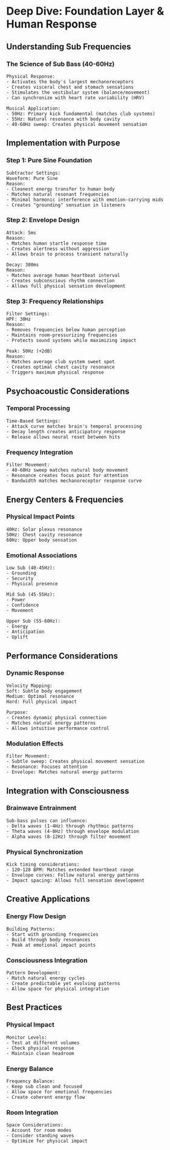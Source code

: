 # Deep Dive: Foundation Layer & Human Response

## Understanding Sub Frequencies

### The Science of Sub Bass (40-60Hz)
```
Physical Response:
- Activates the body's largest mechanoreceptors
- Creates visceral chest and stomach sensations
- Stimulates the vestibular system (balance/movement)
- Can synchronize with heart rate variability (HRV)

Musical Application:
- 50Hz: Primary kick fundamental (matches club systems)
- 55Hz: Natural resonance with body cavity
- 40-60Hz sweep: Creates physical movement sensation
```

## Implementation with Purpose

### Step 1: Pure Sine Foundation
```
Subtractor Settings:
Waveform: Pure Sine
Reason: 
- Cleanest energy transfer to human body
- Matches natural resonant frequencies
- Minimal harmonic interference with emotion-carrying mids
- Creates "grounding" sensation in listeners
```

### Step 2: Envelope Design
```
Attack: 5ms
Reason: 
- Matches human startle response time
- Creates alertness without aggression
- Allows brain to process transient naturally

Decay: 300ms
Reason:
- Matches average human heartbeat interval
- Creates subconscious rhythm connection
- Allows full physical sensation development
```

### Step 3: Frequency Relationships
```
Filter Settings:
HPF: 30Hz
Reason:
- Removes frequencies below human perception
- Maintains room-pressurizing frequencies
- Protects sound systems while maximizing impact

Peak: 50Hz (+2dB)
Reason:
- Matches average club system sweet spot
- Creates optimal chest cavity resonance
- Triggers maximum physical response
```

## Psychoacoustic Considerations

### Temporal Processing
```
Time-Based Settings:
- Attack curve matches brain's temporal processing
- Decay length creates anticipatory response
- Release allows neural reset between hits
```

### Frequency Integration
```
Filter Movement:
- 40-60Hz sweep matches natural body movement
- Resonance creates focus point for attention
- Bandwidth matches mechanoreceptor response curve
```

## Energy Centers & Frequencies

### Physical Impact Points
```
40Hz: Solar plexus resonance
50Hz: Chest cavity resonance
60Hz: Upper body sensation
```

### Emotional Associations
```
Low Sub (40-45Hz):
- Grounding
- Security
- Physical presence

Mid Sub (45-55Hz):
- Power
- Confidence
- Movement

Upper Sub (55-60Hz):
- Energy
- Anticipation
- Uplift
```

## Performance Considerations

### Dynamic Response
```
Velocity Mapping:
Soft: Subtle body engagement
Medium: Optimal resonance
Hard: Full physical impact

Purpose:
- Creates dynamic physical connection
- Matches natural energy patterns
- Allows intuitive performance control
```

### Modulation Effects
```
Filter Movement:
- Subtle sweep: Creates physical movement sensation
- Resonance: Focuses attention
- Envelope: Matches natural energy patterns
```

## Integration with Consciousness

### Brainwave Entrainment
```
Sub-bass pulses can influence:
- Delta waves (1-4Hz) through rhythmic patterns
- Theta waves (4-8Hz) through envelope modulation
- Alpha waves (8-12Hz) through filter movement
```

### Physical Synchronization
```
Kick timing considerations:
- 120-128 BPM: Matches extended heartbeat range
- Envelope curves: Follow natural energy patterns
- Impact spacing: Allows full sensation development
```

## Creative Applications

### Energy Flow Design
```
Building Patterns:
- Start with grounding frequencies
- Build through body resonances
- Peak at emotional impact points
```

### Consciousness Integration
```
Pattern Development:
- Match natural energy cycles
- Create predictable yet evolving patterns
- Allow space for physical integration
```

## Best Practices

### Physical Impact
```
Monitor Levels:
- Test at different volumes
- Check physical response
- Maintain clean headroom
```

### Energy Balance
```
Frequency Balance:
- Keep sub clean and focused
- Allow space for emotional frequencies
- Create coherent energy flow
```

### Room Integration
```
Space Considerations:
- Account for room modes
- Consider standing waves
- Optimize for physical impact
``` 